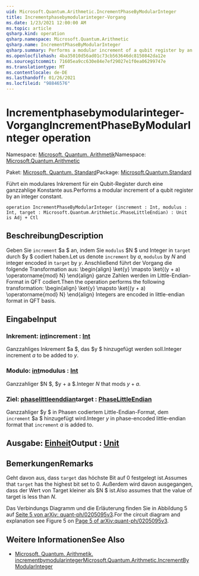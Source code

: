 ```yaml
---
uid: Microsoft.Quantum.Arithmetic.IncrementPhaseByModularInteger
title: Incrementphasebymodularinteger-Vorgang
ms.date: 1/23/2021 12:00:00 AM
ms.topic: article
qsharp.kind: operation
qsharp.namespace: Microsoft.Quantum.Arithmetic
qsharp.name: IncrementPhaseByModularInteger
qsharp.summary: Performs a modular increment of a qubit register by an integer constant.
ms.openlocfilehash: 4ba35010d56ad01c73cb563646dc8150842da12e
ms.sourcegitcommit: 71605ea9cc630e84e7ef29027e1f0ea06299747e
ms.translationtype: MT
ms.contentlocale: de-DE
ms.lasthandoff: 01/26/2021
ms.locfileid: "98846576"
---
```

# <a name="incrementphasebymodularinteger-operation"></a><span data-ttu-id="03d56-102">Incrementphasebymodularinteger-Vorgang</span><span class="sxs-lookup"><span data-stu-id="03d56-102">IncrementPhaseByModularInteger operation</span></span>

<span data-ttu-id="03d56-103">Namespace: [Microsoft. Quantum. Arithmetik](xref:Microsoft.Quantum.Arithmetic)</span><span class="sxs-lookup"><span data-stu-id="03d56-103">Namespace: [Microsoft.Quantum.Arithmetic](xref:Microsoft.Quantum.Arithmetic)</span></span>

<span data-ttu-id="03d56-104">Paket: [Microsoft. Quantum. Standard](https://nuget.org/packages/Microsoft.Quantum.Standard)</span><span class="sxs-lookup"><span data-stu-id="03d56-104">Package: [Microsoft.Quantum.Standard](https://nuget.org/packages/Microsoft.Quantum.Standard)</span></span>


<span data-ttu-id="03d56-105">Führt ein modulares Inkrement für ein Qubit-Register durch eine ganzzahlige Konstante aus.</span><span class="sxs-lookup"><span data-stu-id="03d56-105">Performs a modular increment of a qubit register by an integer constant.</span></span>

```qsharp
operation IncrementPhaseByModularInteger (increment : Int, modulus : Int, target : Microsoft.Quantum.Arithmetic.PhaseLittleEndian) : Unit is Adj + Ctl
```


## <a name="description"></a><span data-ttu-id="03d56-106">Beschreibung</span><span class="sxs-lookup"><span data-stu-id="03d56-106">Description</span></span>

<span data-ttu-id="03d56-107">Geben Sie `increment` $a $ an, indem Sie `modulus` $N $ und Integer in `target` durch $y $ codiert haben.</span><span class="sxs-lookup"><span data-stu-id="03d56-107">Let us denote `increment` by $a$, `modulus` by $N$ and integer encoded in `target` by $y$.</span></span>
<span data-ttu-id="03d56-108">Anschließend führt der Vorgang die folgende Transformation aus: \begin{align} \ket{y} \mapsto \ket{(y + a) \operatorname{mod} N} \end{align} ganze Zahlen werden im Little-Endian-Format in QFT codiert.</span><span class="sxs-lookup"><span data-stu-id="03d56-108">Then the operation performs the following transformation: \begin{align} \ket{y} \mapsto \ket{(y + a) \operatorname{mod} N} \end{align} Integers are encoded in little-endian format in QFT basis.</span></span>

## <a name="input"></a><span data-ttu-id="03d56-109">Eingabe</span><span class="sxs-lookup"><span data-stu-id="03d56-109">Input</span></span>

### <a name="increment--int"></a><span data-ttu-id="03d56-110">Inkrement: [int](xref:microsoft.quantum.lang-ref.int)</span><span class="sxs-lookup"><span data-stu-id="03d56-110">increment : [Int](xref:microsoft.quantum.lang-ref.int)</span></span>

<span data-ttu-id="03d56-111">Ganzzahliges Inkrement $a $, das $y $ hinzugefügt werden soll.</span><span class="sxs-lookup"><span data-stu-id="03d56-111">Integer increment $a$ to be added to $y$.</span></span>


### <a name="modulus--int"></a><span data-ttu-id="03d56-112">Modulo: [int](xref:microsoft.quantum.lang-ref.int)</span><span class="sxs-lookup"><span data-stu-id="03d56-112">modulus : [Int](xref:microsoft.quantum.lang-ref.int)</span></span>

<span data-ttu-id="03d56-113">Ganzzahliger $N $, $y + a $.</span><span class="sxs-lookup"><span data-stu-id="03d56-113">Integer $N$ that mods $y + a$.</span></span>


### <a name="target--phaselittleendian"></a><span data-ttu-id="03d56-114">Ziel: [phaselittleenddian](xref:Microsoft.Quantum.Arithmetic.PhaseLittleEndian)</span><span class="sxs-lookup"><span data-stu-id="03d56-114">target : [PhaseLittleEndian](xref:Microsoft.Quantum.Arithmetic.PhaseLittleEndian)</span></span>

<span data-ttu-id="03d56-115">Ganzzahliger $y $ in Phasen codiertem Little-Endian-Format, dem `increment` $a $ hinzugefügt wird.</span><span class="sxs-lookup"><span data-stu-id="03d56-115">Integer $y$ in phase-encoded little-endian format that `increment` $a$ is added to.</span></span>



## <a name="output--unit"></a><span data-ttu-id="03d56-116">Ausgabe: [Einheit](xref:microsoft.quantum.lang-ref.unit)</span><span class="sxs-lookup"><span data-stu-id="03d56-116">Output : [Unit](xref:microsoft.quantum.lang-ref.unit)</span></span>



## <a name="remarks"></a><span data-ttu-id="03d56-117">Bemerkungen</span><span class="sxs-lookup"><span data-stu-id="03d56-117">Remarks</span></span>

<span data-ttu-id="03d56-118">Geht davon aus, dass `target` das höchste Bit auf 0 festgelegt ist.</span><span class="sxs-lookup"><span data-stu-id="03d56-118">Assumes that `target` has the highest bit set to 0.</span></span>
<span data-ttu-id="03d56-119">Außerdem wird davon ausgegangen, dass der Wert von Target kleiner als $N $ ist.</span><span class="sxs-lookup"><span data-stu-id="03d56-119">Also assumes that the value of target is less than $N$.</span></span>

<span data-ttu-id="03d56-120">Das Verbindungs Diagramm und die Erläuterung finden Sie in Abbildung 5 auf [Seite 5 von arXiv: quant-ph/0205095v3](https://arxiv.org/pdf/quant-ph/0205095v3.pdf#page=5).</span><span class="sxs-lookup"><span data-stu-id="03d56-120">For the circuit diagram and explanation see Figure 5 on [Page 5 of arXiv:quant-ph/0205095v3](https://arxiv.org/pdf/quant-ph/0205095v3.pdf#page=5).</span></span>

## <a name="see-also"></a><span data-ttu-id="03d56-121">Weitere Informationen</span><span class="sxs-lookup"><span data-stu-id="03d56-121">See Also</span></span>

- [<span data-ttu-id="03d56-122">Microsoft. Quantum. Arithmetik. incrementbymodularinteger</span><span class="sxs-lookup"><span data-stu-id="03d56-122">Microsoft.Quantum.Arithmetic.IncrementByModularInteger</span></span>](xref:Microsoft.Quantum.Arithmetic.IncrementByModularInteger)